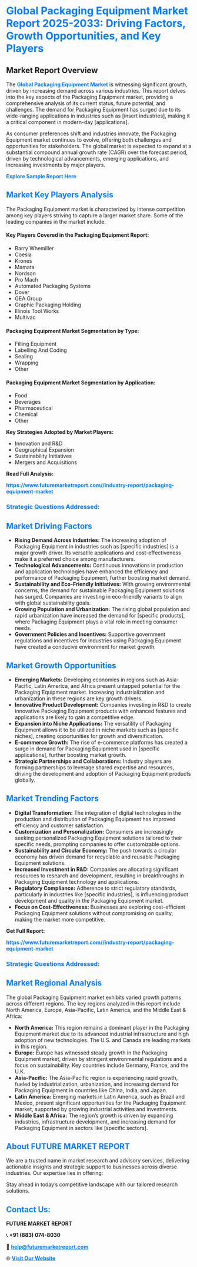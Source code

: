 <h1 style="color: #007BFF;">Global Packaging Equipment Market Report 2025-2033: Driving Factors, Growth Opportunities, and Key Players</h1>

<section id="overview">
<h2>Market Report Overview</h2>
<p>The <a href="https://www.futuremarketreport.com//industry-report/packaging-equipment-market" style="color: #007BFF; text-decoration: none;"><strong>Global Packaging Equipment Market</strong></a> is witnessing significant growth, driven by increasing demand across various industries. This report delves into the key aspects of the Packaging Equipment market, providing a comprehensive analysis of its current status, future potential, and challenges. The demand for Packaging Equipment has surged due to its wide-ranging applications in industries such as [insert industries], making it a critical component in modern-day [applications].</p>
<p>As consumer preferences shift and industries innovate, the Packaging Equipment market continues to evolve, offering both challenges and opportunities for stakeholders. The global market is expected to expand at a substantial compound annual growth rate (CAGR) over the forecast period, driven by technological advancements, emerging applications, and increasing investments by major players.</p>
</section>

<section id="overview">
<p><a href="https://www.futuremarketreport.com//request-sample/reportId=50856" style="color: #007BFF; text-decoration: none;"><strong>Explore Sample Report Here</strong></a></p>
</section>

<section id="key-players">
<h2 style="color: #007BFF;">Market Key Players Analysis</h2>
<p>The Packaging Equipment market is characterized by intense competition among key players striving to capture a larger market share. Some of the leading companies in the market include:</p>
<h4>Key Players Covered in the Packaging Equipment Report:</h4>
<ul><li>Barry Whemiller</li><li>Coesia</li><li>Krones</li><li>Mamata</li><li>Nordson</li><li>Pro Mach</li><li>Automated Packaging Systems</li><li>Dover</li><li>GEA Group</li><li>Graphic Packaging Holding</li><li>Illinois Tool Works</li><li>Multivac</li></ul>
<h4>Packaging Equipment Market Segmentation by Type:</h4>
<ul><li>Filling Equipment</li><li>Labelling And Coding</li><li>Sealing</li><li>Wrapping</li><li>Other</li></ul>

<h4>Packaging Equipment Market Segmentation by Application:</h4>
<ul><li>Food</li><li>Beverages</li><li>Pharmaceutical</li><li>Chemical</li><li>Other</li></ul>
<p><strong>Key Strategies Adopted by Market Players:</strong></p>
<ul>
<li>Innovation and R&D</li>
<li>Geographical Expansion</li>
<li>Sustainability Initiatives</li>
<li>Mergers and Acquisitions</li>
</ul>
</section>

<section>
<p><strong>Read Full Analysis: </strong></p><a href="https://www.futuremarketreport.com//industry-report/packaging-equipment-market" style="color: #007BFF; text-decoration: none;"><strong>https://www.futuremarketreport.com//industry-report/packaging-equipment-market</strong></a>
<h3 style="color: #007BFF;">Strategic Questions Addressed:</h3>
</section>

<section id="driving-factors">
<h2 style="color: #007BFF;">Market Driving Factors</h2>
<ul>
<li><strong>Rising Demand Across Industries:</strong> The increasing adoption of Packaging Equipment in industries such as [specific industries] is a major growth driver. Its versatile applications and cost-effectiveness make it a preferred choice among manufacturers.</li>
<li><strong>Technological Advancements:</strong> Continuous innovations in production and application technologies have enhanced the efficiency and performance of Packaging Equipment, further boosting market demand.</li>
<li><strong>Sustainability and Eco-Friendly Initiatives:</strong> With growing environmental concerns, the demand for sustainable Packaging Equipment solutions has surged. Companies are investing in eco-friendly variants to align with global sustainability goals.</li>
<li><strong>Growing Population and Urbanization:</strong> The rising global population and rapid urbanization have increased the demand for [specific products], where Packaging Equipment plays a vital role in meeting consumer needs.</li>
<li><strong>Government Policies and Incentives:</strong> Supportive government regulations and incentives for industries using Packaging Equipment have created a conducive environment for market growth.</li>
</ul>
</section>

<section id="growth-opportunities">
<h2 style="color: #007BFF;">Market Growth Opportunities</h2>
<ul>
<li><strong>Emerging Markets:</strong> Developing economies in regions such as Asia-Pacific, Latin America, and Africa present untapped potential for the Packaging Equipment market. Increasing industrialization and urbanization in these regions are key growth drivers.</li>
<li><strong>Innovative Product Development:</strong> Companies investing in R&D to create innovative Packaging Equipment products with enhanced features and applications are likely to gain a competitive edge.</li>
<li><strong>Expansion into Niche Applications:</strong> The versatility of Packaging Equipment allows it to be utilized in niche markets such as [specific niches], creating opportunities for growth and diversification.</li>
<li><strong>E-commerce Growth:</strong> The rise of e-commerce platforms has created a surge in demand for Packaging Equipment used in [specific applications], further boosting market growth.</li>
<li><strong>Strategic Partnerships and Collaborations:</strong> Industry players are forming partnerships to leverage shared expertise and resources, driving the development and adoption of Packaging Equipment products globally.</li>
</ul>
</section>

<section id="trending-factors">
<h2 style="color: #007BFF;">Market Trending Factors</h2>
<ul>
<li><strong>Digital Transformation:</strong> The integration of digital technologies in the production and distribution of Packaging Equipment has improved efficiency and customer satisfaction.</li>
<li><strong>Customization and Personalization:</strong> Consumers are increasingly seeking personalized Packaging Equipment solutions tailored to their specific needs, prompting companies to offer customizable options.</li>
<li><strong>Sustainability and Circular Economy:</strong> The push towards a circular economy has driven demand for recyclable and reusable Packaging Equipment solutions.</li>
<li><strong>Increased Investment in R&D:</strong> Companies are allocating significant resources to research and development, resulting in breakthroughs in Packaging Equipment technology and applications.</li>
<li><strong>Regulatory Compliance:</strong> Adherence to strict regulatory standards, particularly in industries like [specific industries], is influencing product development and quality in the Packaging Equipment market.</li>
<li><strong>Focus on Cost-Effectiveness:</strong> Businesses are exploring cost-efficient Packaging Equipment solutions without compromising on quality, making the market more competitive.</li>
</ul>
</section>

<section>
<p><strong>Get Full Report: </strong></p><a href="https://www.futuremarketreport.com//industry-report/packaging-equipment-market" style="color: #007BFF; text-decoration: none;"><strong>https://www.futuremarketreport.com//industry-report/packaging-equipment-market</strong></a>
<h3 style="color: #007BFF;">Strategic Questions Addressed:</h3>
</section>


<section id="regional-analysis">
<h2 style="color: #007BFF;">Market Regional Analysis</h2>
<p>The global Packaging Equipment market exhibits varied growth patterns across different regions. The key regions analyzed in this report include North America, Europe, Asia-Pacific, Latin America, and the Middle East & Africa:</p>
<ul>
<li><strong>North America:</strong> This region remains a dominant player in the Packaging Equipment market due to its advanced industrial infrastructure and high adoption of new technologies. The U.S. and Canada are leading markets in this region.</li>
<li><strong>Europe:</strong> Europe has witnessed steady growth in the Packaging Equipment market, driven by stringent environmental regulations and a focus on sustainability. Key countries include Germany, France, and the U.K.</li>
<li><strong>Asia-Pacific:</strong> The Asia-Pacific region is experiencing rapid growth, fueled by industrialization, urbanization, and increasing demand for Packaging Equipment in countries like China, India, and Japan.</li>
<li><strong>Latin America:</strong> Emerging markets in Latin America, such as Brazil and Mexico, present significant opportunities for the Packaging Equipment market, supported by growing industrial activities and investments.</li>
<li><strong>Middle East & Africa:</strong> The region’s growth is driven by expanding industries, infrastructure development, and increasing demand for Packaging Equipment in sectors like [specific sectors].</li>
</ul>
</section>

<footer>
<h2 style="color: #007BFF;">About FUTURE MARKET REPORT</h2>
<p>We are a trusted name in market research and advisory services, delivering actionable insights and strategic support to businesses across diverse industries. Our expertise lies in offering:</p>

<p>Stay ahead in today’s competitive landscape with our tailored research solutions.</p>

<h2 style="color: #007BFF;">Contact Us:</h2>
<p><strong>FUTURE MARKET REPORT</strong></p>
<p>📞 <strong>+91 (883) 074-8030</strong></p>
<p>📧 <strong><a href="mailto:help@futuremarketreport.com" style="color: #007BFF;">help@futuremarketreport.com</a></strong></p>
<p>🌐 <strong><a href="https://www.futuremarketreport.com/" style="color: #007BFF;">Visit Our Website</a></strong></p>
</footer>